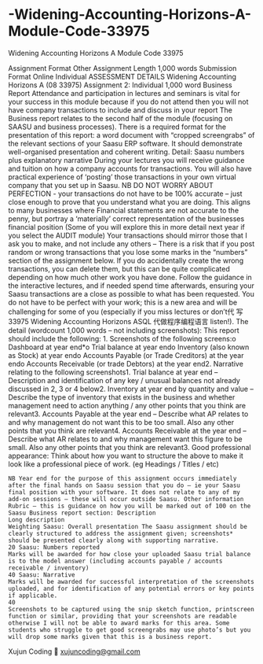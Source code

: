 # -Widening-Accounting-Horizons-A-Module-Code-33975
 Widening Accounting Horizons A Module Code 33975


Assignment Format Other Assignment Length 1,000 words Submission Format
Online Individual ASSESSMENT DETAILS Widening Accounting Horizons A (08 33975) Assignment 2: Individual 1,000 word Business Report Attendance and participation in lectures and seminars is vital for your success in this module because if you do not attend then you will not have company transactions to include and discuss in your report The Business report relates to the second half of the module (focusing on SAASU and business processes). There is a required format for the presentation of this report: a word document with “cropped screengrabs” of the relevant sections of your Saasu ERP software. It should demonstrate well-organised presentation and coherent writing. Detail: Saasu numbers plus explanatory narrative During your lectures you will receive guidance and tuition on how a company accounts for transactions. You will also have practical experience of ‘posting’ those transactions in your own virtual company that you set up in Saasu. NB DO NOT WORRY ABOUT PERFECTION - your transactions do not have to be 100% accurate – just close enough to prove that you understand what you are doing. This aligns to many businesses where Financial statements are not accurate to the penny, but portray a ‘materially’ correct representation of the businesses financial position (Some of you will explore this in more detail next year if you select the AUDIT module) Your transactions should mirror those that I ask you to make, and not include any others – There is a risk that if you post random or wrong transactions that you lose some marks in the “numbers” section of the assignment below. If you do accidentally create the wrong transactions, you can delete them, but this can be quite complicated depending on how much other work you have done. Follow the guidance in the interactive lectures, and if needed spend time afterwards, ensuring your Saasu transactions are a close as possible to what has been requested. You do not have to be perfect with your work; this is a new area and will be challenging for some of you (especially if you miss lectures or don’t代 写33975 Widening Accounting Horizons ASQL 代做程序编程语言 listen!). The detail (wordcount 1,000 words – not including screenshots):
This report should include the following: 1. Screenshots of the following screens:o Dashboard at year end*o Trial balance at year endo Inventory (also known as Stock) at year endo Accounts Payable (or Trade Creditors) at the year endo Accounts Receivable (or trade Debtors) at the year end2. Narrative relating to the following screenshots1. Trial balance at year end – Description and identification of any key / unusual balances not already discussed in 2, 3 or 4 below2. Inventory at year end by quantity and value – Describe the type of inventory that exists in the business and whether management need to action anything / any other points that you think are relevant3. Accounts Payable at the year end – Describe what AP relates to and why management do not want this to be too small. Also any other points that you think are relevant4. Accounts Receivable at the year end – Describe what AR relates to and why management want this figure to be small. Also any other points that you think are relevant3. Good professional appearance: Think about how you want to structure the above to make it look like a professional piece of work. (eg Headings / Titles / etc)

    NB Year end for the purpose of this assignment occurs immediately after the final hands on Saasu session that you do – ie your Saasu final position with your software. It does not relate to any of my add-on sessions – these will occur outside Saasu. Other information
    Rubric – this is guidance on how you will be marked out of 100 on the Saasu Business report section: Description
    Long description
    Weighting Saasu: Overall presentation The Saasu assignment should be clearly structured to address the assignment given; screenshots* should be presented clearly along with supporting narrative.
    20 Saasu: Numbers reported
    Marks will be awarded for how close your uploaded Saasu trial balance is to the model answer (including accounts payable / accounts receivable / inventory)
    40 Saasu: Narrative
    Marks will be awarded for successful interpretation of the screenshots uploaded, and for identification of any potential errors or key points if applicable.
    40
    Screenshots to be captured using the snip sketch function, printscreen function or similar, providing that your screenshots are readable otherwise I will not be able to award marks for this area. Some students who struggle to get good screengrabs may use photo’s but you will drop some marks given that this is a business report.

Xujun Coding 📧 xujuncoding@gmail.com
